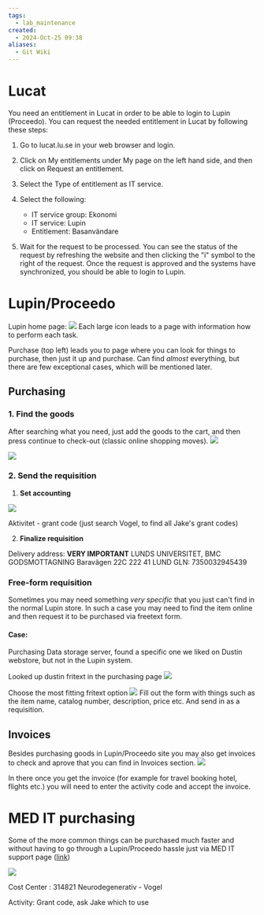 ```yaml
---
tags:
  - lab_maintenance
created:
  - 2024-Oct-25 09:38
aliases:
  - Git Wiki
---
```

# Lucat
You need an entitlement in Lucat in order to be able to login to Lupin (Proceedo). You can request the needed entitlement in Lucat by following these steps:
1. Go to lucat.lu.se in your web browser and login. 
2. Click on My entitlements under My page on the left hand side, and then click on Request an entitlement. 
3. Select the Type of entitlement as IT service. 
4. Select the following: 
	- IT service group: Ekonomi 
	- IT service: Lupin 
	- Entitlement: Basanvändare
	
5. Wait for the request to be processed. You can see the status of the request by refreshing the website and then clicking the "i" symbol to the right of the request. Once the request is approved and the systems have synchronized, you should be able to login to Lupin.

# Lupin/Proceedo
Lupin home page:
![](./figs/purchase_1.png)
Each large icon leads to a page with information how to perform each task.

Purchase (top left) leads you to page where you can look for things to purchase, then just it up and purchase. Can find _almost_ everything, but there are few exceptional cases, which will be mentioned later.

## Purchasing

### 1. Find the goods
After searching what you need, just add the goods to the cart, and then press continue to check-out (classic online shopping moves).
![](./figs/purchase_2.png)

![](./figs/purchase_3.png)


### 2. Send the requisition

1. **Set accounting**

![](./figs/purchase_4.png)

Aktivitet - grant code (just search Vogel, to find all Jake's grant codes)


2. **Finalize requisition**

Delivery address: __VERY IMPORTANT__
LUNDS UNIVERSITET, BMC GODSMOTTAGNING
Baravägen 22C
222 41 LUND
GLN: 7350032945439




### Free-form requisition
Sometimes you may need something _very specific_ that you just can't find in the normal Lupin store. In such a case you may need to find the item online and then request it to be purchased via freetext form.

#### Case:
Purchasing Data storage server, found a specific one we liked on Dustin webstore, but not in the Lupin system.

Looked up dustin fritext in the purchasing page
![](./figs/purchase_5.png)

Choose the most fitting fritext option
![](./figs/purchase_6.png)
Fill out the form with things such as the item name, catalog number, description, price etc.
And send in as a requisition.


## Invoices
Besides purchasing goods in Lupin/Proceedo site you may also get invoices to check and aprove that you can find in Invoices section.
![](./figs/purchase_8.png)

In there once you get the invoice (for example for travel booking hotel, flights etc.) you will need to enter the activity code and accept the invoice.

# MED IT purchasing

Some of the more common things can be purchased much faster and without having to go through a Lupin/Proceedo hassle just via MED IT support page ([link](https://it.med.lu.se))

![](./figs/purchase_7.png)

Cost Center : 314821 Neurodegenerativ - Vogel

Activity: Grant code, ask Jake which to use